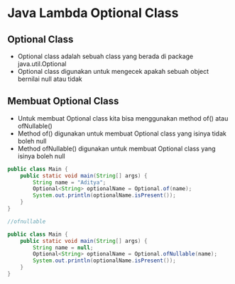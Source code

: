 # Java Lambda Optional Class

## Optional Class

- Optional class adalah sebuah class yang berada di package java.util.Optional
- Optional class digunakan untuk mengecek apakah sebuah object bernilai null atau tidak

## Membuat Optional Class

- Untuk membuat Optional class kita bisa menggunakan method of() atau ofNullable()
- Method of() digunakan untuk membuat Optional class yang isinya tidak boleh null
- Method ofNullable() digunakan untuk membuat Optional class yang isinya boleh null

```java
public class Main {
    public static void main(String[] args) {
        String name = "Aditya";
        Optional<String> optionalName = Optional.of(name);
        System.out.println(optionalName.isPresent());
    }
}

//ofnullable

public class Main {
    public static void main(String[] args) {
        String name = null;
        Optional<String> optionalName = Optional.ofNullable(name);
        System.out.println(optionalName.isPresent());
    }
}
```